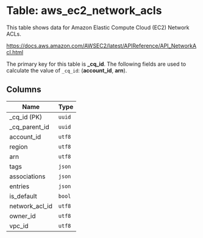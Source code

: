 # Table: aws_ec2_network_acls

This table shows data for Amazon Elastic Compute Cloud (EC2) Network ACLs.

https://docs.aws.amazon.com/AWSEC2/latest/APIReference/API_NetworkAcl.html

The primary key for this table is **_cq_id**.
The following fields are used to calculate the value of `_cq_id`: (**account_id**, **arn**).

## Columns

| Name          | Type          |
| ------------- | ------------- |
|_cq_id (PK)|`uuid`|
|_cq_parent_id|`uuid`|
|account_id|`utf8`|
|region|`utf8`|
|arn|`utf8`|
|tags|`json`|
|associations|`json`|
|entries|`json`|
|is_default|`bool`|
|network_acl_id|`utf8`|
|owner_id|`utf8`|
|vpc_id|`utf8`|